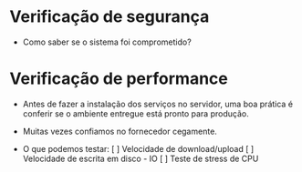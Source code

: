 # Verificação de segurança
- Como saber se o sistema foi comprometido?



# Verificação de performance
- Antes de fazer a instalação dos serviços no servidor, uma boa prática é conferir se o ambiente entregue está pronto para produção.
- Muitas vezes confiamos no fornecedor cegamente.

- O que podemos testar:
[ ] Velocidade de download/upload
[ ] Velocidade de escrita em disco - IO
[ ] Teste de stress de CPU
